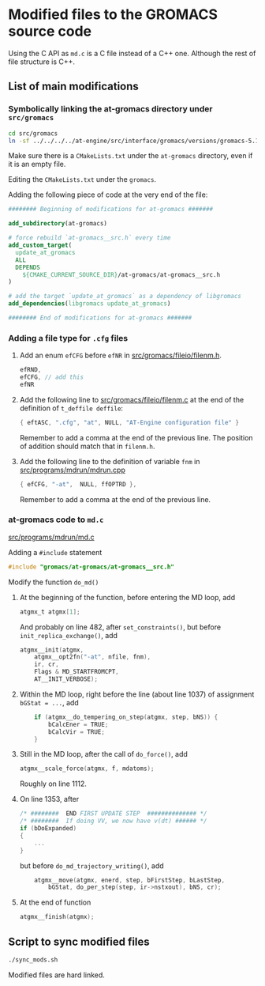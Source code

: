 # Modified files to the GROMACS source code

Using the C API as `md.c` is a C file instead of a C++ one.
Although the rest of file structure is C++.

## List of main modifications

### Symbolically linking the at-gromacs directory under `src/gromacs`

```sh
cd src/gromacs
ln -sf ../../../../at-engine/src/interface/gromacs/versions/gromacs-5.1/modified/src/gromacs/at-gromacs
```

Make sure there is a `CMakeLists.txt` under the `at-gromacs` directory,
even if it is an empty file.

Editing the `CMakeLists.txt` under the `gromacs`.

Adding the following piece of code at the very end of the file:

```cmake
######## Beginning of modifications for at-gromacs #######

add_subdirectory(at-gromacs)

# force rebuild `at-gromacs__src.h` every time
add_custom_target(
  update_at_gromacs
  ALL
  DEPENDS
    ${CMAKE_CURRENT_SOURCE_DIR}/at-gromacs/at-gromacs__src.h
)

# add the target `update_at_gromacs` as a dependency of libgromacs
add_dependencies(libgromacs update_at_gromacs)

######## End of modifications for at-gromacs #######
```

### Adding a file type for `.cfg` files

1. Add an enum `efCFG` before `efNR` in [src/gromacs/fileio/filenm.h](src/gromacs/fileio/filenm.h).

    ```C
    efRND,
    efCFG, // add this
    efNR
    ```

2. Add the following line to [src/gromacs/fileio/filenm.c](src/gromacs/fileio/filenm.c)
   at the end of the definition of `t_deffile deffile`:

    ```C
    { eftASC, ".cfg", "at", NULL, "AT-Engine configuration file" }
    ```

    Remember to add a comma at the end of the previous line.
    The position of addition should match that in `filenm.h`.

3. Add the following line to the definition of variable `fnm` in [src/programs/mdrun/mdrun.cpp](src/programs/mdrun/mdrun.cpp)

    ```C
    { efCFG, "-at",  NULL, ffOPTRD },
    ```

    Remember to add a comma at the end of the previous line.

### at-gromacs code to `md.c`

[src/programs/mdrun/md.c](src/programs/mdrun/md.c)

Adding a `#include` statement

```C
#include "gromacs/at-gromacs/at-gromacs__src.h"
```

Modify the function `do_md()`

1. At the beginning of the function, before entering the MD loop, add

    ```C
    atgmx_t atgmx[1];
    ```

    And probably on line 482, after `set_constraints()`, but before `init_replica_exchange()`, add

    ```C
    atgmx__init(atgmx,
        atgmx__opt2fn("-at", nfile, fnm),
        ir, cr,
        Flags & MD_STARTFROMCPT,
        AT__INIT_VERBOSE);
    ```

2. Within the MD loop, right before the line (about line 1037) of assignment `bGStat = ...`, add

    ```C
        if (atgmx__do_tempering_on_step(atgmx, step, bNS)) {
            bCalcEner = TRUE;
            bCalcVir = TRUE;
        }
    ```

3. Still in the MD loop, after the call of `do_force()`, add

    ```C
    atgmx__scale_force(atgmx, f, mdatoms);
    ```

    Roughly on line 1112.

4. On line 1353, after

    ```C++
    /* ########  END FIRST UPDATE STEP  ############## */
    /* ########  If doing VV, we now have v(dt) ###### */
    if (bDoExpanded)
    {
        ...
    }
    ```

    but before `do_md_trajectory_writing()`,
    add

    ```C
        atgmx__move(atgmx, enerd, step, bFirstStep, bLastStep,
            bGStat, do_per_step(step, ir->nstxout), bNS, cr);
    ```

5. At the end of function

    ```C
    atgmx__finish(atgmx);
    ```

## Script to sync modified files

```sh
./sync_mods.sh
```

Modified files are hard linked.
